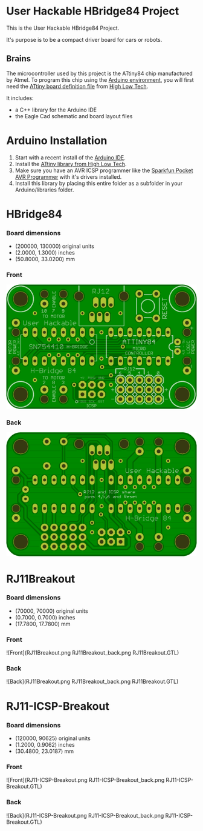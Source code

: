 
# User Hackable HBridge84 Project

This is the User Hackable HBridge84 Project. 

It's purpose is to be a compact driver board for cars or robots. 

## Brains

The microcontroller used by this project is the ATtiny84 chip manufactured by Atmel. 
To program this chip using the [Arduino environment](https://www.arduino.cc/en/Main/Software), you will first need the [ATtiny board definition file](http://highlowtech.org/?p=1695) from [High Low Tech](http://highlowtech.org/). 



It includes:

* a C++ library for the Arduino IDE
* the Eagle Cad schematic and board layout files

# Arduino Installation

1. Start with a recent install of the [Arduino IDE](https://www.arduino.cc/en/Main/Software).
2. Install the [ATtiny library from High Low Tech](http://highlowtech.org/?p=1695).
3. Make sure you have an AVR ICSP programmer like the [Sparkfun Pocket AVR Programmer](https://www.sparkfun.com/products/9825) with it's drivers installed. 
4. Install this library by placing this entire folder as a subfolder in your Arduino/libraries folder.

# HBridge84 

### Board dimensions

* (200000, 130000) original units
* (2.0000, 1.3000) inches
* (50.8000, 33.0200) mm

### Front

 ![Front](HBridge84.png)


### Back

 ![Back](HBridge84_back.png)


# RJ11Breakout 


### Board dimensions

* (70000, 70000) original units
* (0.7000, 0.7000) inches
* (17.7800, 17.7800) mm

### Front

 ![Front](RJ11Breakout.png RJ11Breakout_back.png RJ11Breakout.GTL)


### Back

 ![Back](RJ11Breakout.png RJ11Breakout_back.png RJ11Breakout.GTL)


# RJ11-ICSP-Breakout 


### Board dimensions

* (120000, 90625) original units
* (1.2000, 0.9062) inches
* (30.4800, 23.0187) mm

### Front

 ![Front](RJ11-ICSP-Breakout.png RJ11-ICSP-Breakout_back.png RJ11-ICSP-Breakout.GTL)


### Back

 ![Back](RJ11-ICSP-Breakout.png RJ11-ICSP-Breakout_back.png RJ11-ICSP-Breakout.GTL)


